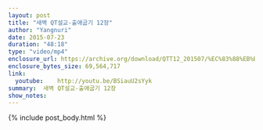 ```yaml
---
layout: post
title: "새벽 QT설교-출애굽기 12장"
author: "Yangnuri"
date: 2015-07-23
duration: "48:18"
type: "video/mp4"
enclosure_url: https://archive.org/download/QTT12_201507/%EC%83%88%EB%B2%BD%20QT%EC%84%A4%EA%B5%90-%EC%B6%9C%EC%95%A0%EA%B5%BD%EA%B8%B0%2012%EC%9E%A5.mp4
enclosure_bytes_size: 69,564,717   
link:
  youtube:    http://youtu.be/BSiauU2sYyk
summary:  새벽 QT설교-출애굽기 12장
show_notes:
---
```


{% include post_body.html %}
